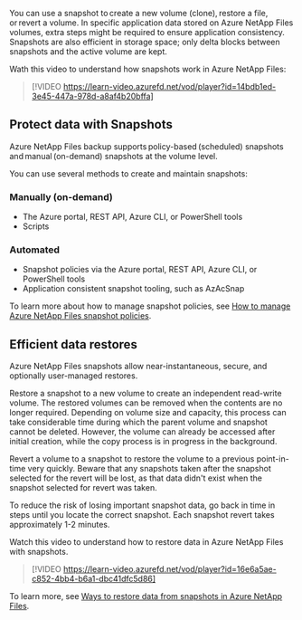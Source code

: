You can use a snapshot to create a new volume (clone), restore a file, or revert a volume. In specific application data stored on Azure NetApp Files volumes, extra steps might be required to ensure application consistency. Snapshots are also efficient in storage space; only delta blocks between snapshots and the active volume are kept. 

Wath this video to understand how snapshots work in Azure NetApp Files: 

>[!VIDEO https://learn-video.azurefd.net/vod/player?id=14bdb1ed-3e45-447a-978d-a8af4b20bffa]

## Protect data with Snapshots 

Azure NetApp Files backup supports policy-based (scheduled) snapshots and manual (on-demand) snapshots at the volume level. 

You can use several methods to create and maintain snapshots: 

### Manually (on-demand)

- The Azure portal, REST API, Azure CLI, or PowerShell tools 
- Scripts  

### Automated

- Snapshot policies via the Azure portal, REST API, Azure CLI, or PowerShell tools
- Application consistent snapshot tooling, such as AzAcSnap

To learn more about how to manage snapshot policies, see [How to manage Azure NetApp Files snapshot policies](/azure/azure-netapp-files/snapshots-manage-policy).

## Efficient data restores 

Azure NetApp Files snapshots allow near-instantaneous, secure, and optionally user-managed restores. 

Restore a snapshot to a new volume to create an independent read-write volume. The restored volumes can be removed when the contents are no longer required. Depending on volume size and capacity, this process can take considerable time during which the parent volume and snapshot cannot be deleted. However, the volume can already be accessed after initial creation, while the copy process is in progress in the background. 

Revert a volume to a snapshot to restore the volume to a previous point-in-time very quickly. Beware that any snapshots taken after the snapshot selected for the revert will be lost, as that data didn't exist when the snapshot selected for revert was taken.

To reduce the risk of losing important snapshot data, go back in time in steps until you locate the correct snapshot. Each snapshot revert takes approximately 1-2 minutes. 

Watch this video to understand how to restore data in Azure NetApp Files with snapshots.

>[!VIDEO https://learn-video.azurefd.net/vod/player?id=16e6a5ae-c852-4bb4-b6a1-dbc41dfc5d86]

To learn more, see [Ways to restore data from snapshots in Azure NetApp Files](/azure/azure-netapp-files/snapshots-introduction#ways-to-restore-data-from-snapshots).